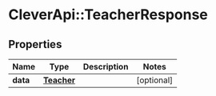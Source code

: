 # CleverApi::TeacherResponse

## Properties
Name | Type | Description | Notes
------------ | ------------- | ------------- | -------------
**data** | [**Teacher**](Teacher.md) |  | [optional] 

